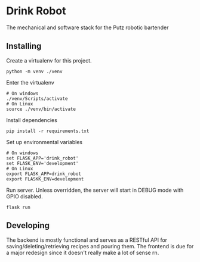 # Drink Robot
The mechanical and software stack for the Putz robotic bartender

## Installing
Create a virtualenv for this project.
```
python -m venv ./venv
```
Enter the virtualenv
```
# On windows
./venv/Scripts/activate
# On Linux
source ./venv/bin/activate
```
Install dependencies
```
pip install -r requirements.txt
```
Set up environmental variables
```
# On windows
set FLASK_APP='drink_robot'
set FLASK_ENV='development'
# On Linux
export FLASK_APP=drink_robot
export FLASKK_ENV=development
```
Run server. Unless overridden, the server will start in DEBUG mode with GPIO disabled.
```
flask run
```

## Developing
The backend is mostly functional and serves as a RESTful API for saving/deleting/retrieving recipes and pouring them. The frontend is due for a major redesign since it doesn't really make a lot of sense rn.
